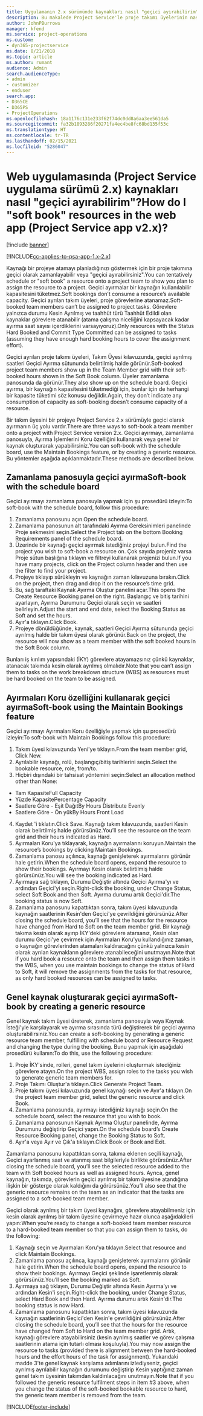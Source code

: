 ```yaml
---
title: Uygulamanın 2.x sürümünde kaynakları nasıl "geçici ayırabilirim"?
description: Bu makalede Project Service'le proje takımı üyelerinin nasıl geçici ayrılabileceği açıklanmaktadır.
author: JohnPBurrows
manager: kfend
ms.service: project-operations
ms.custom:
- dyn365-projectservice
ms.date: 8/21/2018
ms.topic: article
ms.author: rumant
audience: Admin
search.audienceType:
- admin
- customizer
- enduser
search.app:
- D365CE
- D365PS
- ProjectOperations
ms.openlocfilehash: 18a1176c131e233f62f74dc0dd8a6aa3ee561da5
ms.sourcegitcommit: fa32b1893286f20271fa4ec4be8fc68bd135f53c
ms.translationtype: HT
ms.contentlocale: tr-TR
ms.lasthandoff: 02/15/2021
ms.locfileid: "5286047"
---
```

# <a name="how-do-i-soft-book-resources-in-the-web-app-project-service-app-v2x"></a><span data-ttu-id="beafe-103">Web uygulamasında (Project Service uygulama sürümü 2.x) kaynakları nasıl "geçici ayırabilirim"?</span><span class="sxs-lookup"><span data-stu-id="beafe-103">How do I "soft book" resources in the web app (Project Service app v2.x)?</span></span>

[!include [banner](../includes/psa-now-project-operations.md)]

[!INCLUDE[cc-applies-to-psa-app-1.x-2.x](../includes/cc-applies-to-psa-app-1x-2x.md)]

<span data-ttu-id="beafe-104">Kaynağı bir projeye atamayı planladığınızı göstermek için bir proje takımına geçici olarak zamanlayabilir veya "geçici ayırabilirsiniz".</span><span class="sxs-lookup"><span data-stu-id="beafe-104">You can tentatively schedule or "soft book" a resource onto a project team to show you plan to assign the resource to a project.</span></span> <span data-ttu-id="beafe-105">Geçici ayırmalar bir kaynağın kullanılabilir kapasitesini tüketmez.</span><span class="sxs-lookup"><span data-stu-id="beafe-105">Soft bookings don’t consume a resource’s available capacity.</span></span> <span data-ttu-id="beafe-106">Geçici ayrılan takım üyeleri, proje görevlerine atanamaz.</span><span class="sxs-lookup"><span data-stu-id="beafe-106">Soft-booked team members can’t be assigned to project tasks.</span></span> <span data-ttu-id="beafe-107">Görevlere yalnızca durumu Kesin Ayrılmış ve taahhüt türü Taahhüt Edildi olan kaynaklar görevlere atanabilir (atama çalışma niceliğini kapsayacak kadar ayırma saat sayısı içerdiklerini varsayıyoruz).</span><span class="sxs-lookup"><span data-stu-id="beafe-107">Only resources with the Status Hard Booked and Commit Type Committed can be assigned to tasks (assuming they have enough hard booking hours to cover the assignment effort).</span></span>

<span data-ttu-id="beafe-108">Geçici ayrılan proje takımı üyeleri, Takım Üyesi kılavuzunda, geçici ayrılmış saatleri Geçici Ayırma sütununda belirtilmiş halde görünür.</span><span class="sxs-lookup"><span data-stu-id="beafe-108">Soft-booked project team members show up in the Team Member grid with their soft-booked hours shown in the Soft Book column.</span></span> <span data-ttu-id="beafe-109">Üyeler zamanlama panosunda da görünür.</span><span class="sxs-lookup"><span data-stu-id="beafe-109">They also show up on the schedule board.</span></span> <span data-ttu-id="beafe-110">Geçici ayırma, bir kaynağın kapasitesini tüketmediği için, bunlar için de herhangi bir kapasite tüketimi söz konusu değildir.</span><span class="sxs-lookup"><span data-stu-id="beafe-110">Again, they don’t indicate any consumption of capacity as soft-booking doesn’t consume capacity of a resource.</span></span>

<span data-ttu-id="beafe-111">Bir takım üyesini bir projeye Project Service 2.x sürümüyle geçici olarak ayırmanın üç yolu vardır.</span><span class="sxs-lookup"><span data-stu-id="beafe-111">There are three ways to soft-book a team member onto a project with Project Service version 2.x.</span></span> <span data-ttu-id="beafe-112">Geçici ayırmayı, zamanlama panosuyla, Ayırma İşlemlerini Koru özelliğini kullanarak veya genel bir kaynak oluşturarak yapabilirsiniz.</span><span class="sxs-lookup"><span data-stu-id="beafe-112">You can soft-book with the schedule board, use the Maintain Bookings feature, or by creating a generic resource.</span></span> <span data-ttu-id="beafe-113">Bu yöntemler aşağıda açıklanmaktadır.</span><span class="sxs-lookup"><span data-stu-id="beafe-113">These methods are described below.</span></span>

## <a name="soft-book-with-the-schedule-board"></a><span data-ttu-id="beafe-114">Zamanlama panosuyla geçici ayırma</span><span class="sxs-lookup"><span data-stu-id="beafe-114">Soft-book with the schedule board</span></span>

<span data-ttu-id="beafe-115">Geçici ayırmayı zamanlama panosuyla yapmak için şu prosedürü izleyin:</span><span class="sxs-lookup"><span data-stu-id="beafe-115">To soft-book with the schedule board, follow this procedure:</span></span> 
1. <span data-ttu-id="beafe-116">Zamanlama panosunu açın.</span><span class="sxs-lookup"><span data-stu-id="beafe-116">Open the schedule board.</span></span>
2. <span data-ttu-id="beafe-117">Zamanlama panosunun alt tarafındaki Ayırma Gereksinimleri panelinde Proje sekmesini seçin.</span><span class="sxs-lookup"><span data-stu-id="beafe-117">Select the Project tab on the bottom Booking Requirements panel of the schedule board.</span></span>
3. <span data-ttu-id="beafe-118">Üzerinde bir kaynağı geçici ayırmak istediğiniz projeyi bulun.</span><span class="sxs-lookup"><span data-stu-id="beafe-118">Find the project you wish to soft-book a resource on.</span></span> <span data-ttu-id="beafe-119">Çok sayıda projeniz varsa Proje sütun başlığına tıklayın ve filtreyi kullanarak projenizi bulun.</span><span class="sxs-lookup"><span data-stu-id="beafe-119">If you have many projects, click on the Project column header and then use the filter to find your project.</span></span>
4. <span data-ttu-id="beafe-120">Projeye tıklayıp sürükleyin ve kaynağın zaman kılavuzuna bırakın.</span><span class="sxs-lookup"><span data-stu-id="beafe-120">Click on the project, then drag and drop it on the resource’s time grid.</span></span>
5. <span data-ttu-id="beafe-121">Bu, sağ taraftaki Kaynak Ayırma Oluştur panelini açar.</span><span class="sxs-lookup"><span data-stu-id="beafe-121">This opens the Create Resource Booking panel on the right.</span></span> <span data-ttu-id="beafe-122">Başlangıç ve bitiş tarihini ayarlayın, Ayırma Durumunu Geçici olarak seçin ve saatleri belirleyin.</span><span class="sxs-lookup"><span data-stu-id="beafe-122">Adjust the start and end date, select the Booking Status as Soft and set the hours.</span></span> 
6. <span data-ttu-id="beafe-123">Ayır'a tıklayın.</span><span class="sxs-lookup"><span data-stu-id="beafe-123">Click Book.</span></span>
7. <span data-ttu-id="beafe-124">Projeye dönüldüğünde, kaynak, saatleri Geçici Ayırma sütununda geçici ayrılmış halde bir takım üyesi olarak görünür.</span><span class="sxs-lookup"><span data-stu-id="beafe-124">Back on the project, the resource will now show as a team member with the soft booked hours in the Soft Book column.</span></span>

<span data-ttu-id="beafe-125">Bunları iş kırılım yapısındaki (İKY) görevlere atayamazsınız çünkü kaynaklar, atanacak takımda kesin olarak ayrılmış olmalıdır.</span><span class="sxs-lookup"><span data-stu-id="beafe-125">Note that you can’t assign them to tasks on the work breakdown structure (WBS) as resources must be hard booked on the team to be assigned.</span></span>

## <a name="soft-book-using-the-maintain-bookings-feature"></a><span data-ttu-id="beafe-126">Ayırmaları Koru özelliğini kullanarak geçici ayırma</span><span class="sxs-lookup"><span data-stu-id="beafe-126">Soft-book using the Maintain Bookings feature</span></span>

<span data-ttu-id="beafe-127">Geçici ayırmayı Ayırmaları Koru özelliğiyle yapmak için şu prosedürü izleyin:</span><span class="sxs-lookup"><span data-stu-id="beafe-127">To soft-book with Maintain Bookings follow this procedure:</span></span>
1. <span data-ttu-id="beafe-128">Takım üyesi kılavuzunda Yeni'ye tıklayın.</span><span class="sxs-lookup"><span data-stu-id="beafe-128">From the team member grid, Click New.</span></span>
2. <span data-ttu-id="beafe-129">Ayrılabilir kaynağı, rolü, başlangıç/bitiş tarihlerini seçin.</span><span class="sxs-lookup"><span data-stu-id="beafe-129">Select the bookable resource, role, from/to.</span></span>
3. <span data-ttu-id="beafe-130">Hiçbiri dışındaki bir tahsisat yöntemini seçin:</span><span class="sxs-lookup"><span data-stu-id="beafe-130">Select an allocation method other than None:</span></span>
- <span data-ttu-id="beafe-131">Tam Kapasite</span><span class="sxs-lookup"><span data-stu-id="beafe-131">Full Capacity</span></span>
- <span data-ttu-id="beafe-132">Yüzde Kapasite</span><span class="sxs-lookup"><span data-stu-id="beafe-132">Percentage Capacity</span></span>
- <span data-ttu-id="beafe-133">Saatlere Göre - Eşit Dağıt</span><span class="sxs-lookup"><span data-stu-id="beafe-133">By Hours Distribute Evenly</span></span>
- <span data-ttu-id="beafe-134">Saatlere Göre - Ön yük</span><span class="sxs-lookup"><span data-stu-id="beafe-134">By Hours Front Load</span></span>
4. <span data-ttu-id="beafe-135">Kaydet 'i tıklatın.</span><span class="sxs-lookup"><span data-stu-id="beafe-135">Click Save.</span></span> <span data-ttu-id="beafe-136">Kaynağı takım kılavuzunda, saatleri Kesin olarak belirtilmiş halde görürsünüz.</span><span class="sxs-lookup"><span data-stu-id="beafe-136">You’ll see the resource on the team grid and their hours indicated as Hard.</span></span>
5. <span data-ttu-id="beafe-137">Ayırmaları Koru'ya tıklayarak, kaynağın ayırmalarını koruyun.</span><span class="sxs-lookup"><span data-stu-id="beafe-137">Maintain the resource’s bookings by clicking Maintain Bookings.</span></span>
6. <span data-ttu-id="beafe-138">Zamanlama panosu açılınca, kaynağı genişleterek ayırmalarını görünür hale getirin.</span><span class="sxs-lookup"><span data-stu-id="beafe-138">When the schedule board opens, expand the resource to show their bookings.</span></span> <span data-ttu-id="beafe-139">Ayırmayı Kesin olarak belirtilmiş halde görürsünüz.</span><span class="sxs-lookup"><span data-stu-id="beafe-139">You will see the booking indicated as Hard.</span></span>
7. <span data-ttu-id="beafe-140">Ayırmaya sağ tıklayın, Durumu Değiştir altında Geçici Ayırma'yı ve ardından Geçici'yi seçin.</span><span class="sxs-lookup"><span data-stu-id="beafe-140">Right-click the booking, under Change Status, select Soft Book and then Soft.</span></span> <span data-ttu-id="beafe-141">Ayırma durumu artık Geçici'dir.</span><span class="sxs-lookup"><span data-stu-id="beafe-141">The booking status is now Soft.</span></span>
8. <span data-ttu-id="beafe-142">Zamanlama panosunu kapattıktan sonra, takım üyesi kılavuzunda kaynağın saatlerinin Kesin'den Geçici'ye çevrildiğini görürsünüz.</span><span class="sxs-lookup"><span data-stu-id="beafe-142">After closing the schedule board, you’ll see that the hours for the resource have changed from Hard to Soft on the team member grid.</span></span>
<span data-ttu-id="beafe-143">Bir kaynağı takıma kesin olarak ayırıp İKY'deki görevlere atarsanız, Kesin olan durumu Geçici'ye çevirmek için Ayırmaları Koru'yu kullandığınız zaman, o kaynağın görevlerinden atamaları kaldıracağını çünkü yalnızca kesin olarak ayrılan kaynakların görevlere atanabileceğini unutmayın.</span><span class="sxs-lookup"><span data-stu-id="beafe-143">Note that if you hard book a resource onto the team and then assign them tasks in the WBS, when you use maintain bookings to change the status of Hard to Soft, it will remove the assignments from the tasks for that resource, as only hard booked resources can be assigned to tasks.</span></span>

## <a name="soft-book-by-creating-a-generic-resource"></a><span data-ttu-id="beafe-144">Genel kaynak oluşturarak geçici ayırma</span><span class="sxs-lookup"><span data-stu-id="beafe-144">Soft-book by creating a generic resource</span></span>

<span data-ttu-id="beafe-145">Genel kaynak takım üyesi üreterek, zamanlama panosuyla veya Kaynak İsteği'yle karşılayarak ve ayırma sırasında türü değiştirerek bir geçici ayırma oluşturabilirsiniz.</span><span class="sxs-lookup"><span data-stu-id="beafe-145">You can create a soft-booking by generating a generic resource team member, fulfilling with schedule board or Resource Request and changing the type during the booking.</span></span>
<span data-ttu-id="beafe-146">Bunu yapmak için aşağıdaki prosedürü kullanın:</span><span class="sxs-lookup"><span data-stu-id="beafe-146">To do this, use the following procedure:</span></span>

1. <span data-ttu-id="beafe-147">Proje İKY'sinde, rolleri, genel takım üyelerini oluşturmak istediğiniz görevlere atayın.</span><span class="sxs-lookup"><span data-stu-id="beafe-147">On the project WBS, assign roles to the tasks you wish to generate generic team members for.</span></span>
2. <span data-ttu-id="beafe-148">Proje Takımı Oluştur'a tıklayın.</span><span class="sxs-lookup"><span data-stu-id="beafe-148">Click Generate Project Team.</span></span>
3. <span data-ttu-id="beafe-149">Proje takımı üyesi kılavuzunda genel kaynağı seçin ve Ayır'a tıklayın.</span><span class="sxs-lookup"><span data-stu-id="beafe-149">On the project team member grid, select the generic resource and click Book.</span></span>
4. <span data-ttu-id="beafe-150">Zamanlama panosunda, ayırmayı istediğiniz kaynağı seçin.</span><span class="sxs-lookup"><span data-stu-id="beafe-150">On the schedule board, select the resource that you wish to book.</span></span>
5. <span data-ttu-id="beafe-151">Zamanlama panosunun Kaynak Ayırma Oluştur panelinde, Ayırma Durumunu değiştirip Geçici yapın.</span><span class="sxs-lookup"><span data-stu-id="beafe-151">On the schedule board’s Create Resource Booking panel, change the Booking Status to Soft.</span></span>
6. <span data-ttu-id="beafe-152">Ayır'a veya Ayır ve Çık'a tıklayın.</span><span class="sxs-lookup"><span data-stu-id="beafe-152">Click Book or Book and Exit.</span></span>

<span data-ttu-id="beafe-153">Zamanlama panosunu kapattıktan sonra, takıma eklenen seçili kaynağı, Geçici ayarlanmış saat ve atanmış saat bilgileriyle birlikte görürsünüz.</span><span class="sxs-lookup"><span data-stu-id="beafe-153">After closing the schedule board, you’ll see the selected resource added to the team with Soft booked hours as well as assigned hours.</span></span> <span data-ttu-id="beafe-154">Ayrıca, genel kaynağın, takımda, görevlerin geçici ayrılmış bir takım üyesine atandığına ilişkin bir gösterge olarak kaldığını da görürsünüz.</span><span class="sxs-lookup"><span data-stu-id="beafe-154">You’ll also see that the generic resource remains on the team as an indicator that the tasks are assigned to a soft-booked team member.</span></span>

<span data-ttu-id="beafe-155">Geçici olarak ayrılmış bir takım üyesi kaynağını, görevlere atayabilmeniz için kesin olarak ayrılmış bir takım üyesine çevirmeye hazır olunca aşağıdakileri yapın:</span><span class="sxs-lookup"><span data-stu-id="beafe-155">When you’re ready to change a soft-booked team member resource to a hard-booked team member so that you can assign them to tasks, do the following:</span></span>

1. <span data-ttu-id="beafe-156">Kaynağı seçin ve Ayırmaları Koru'ya tıklayın.</span><span class="sxs-lookup"><span data-stu-id="beafe-156">Select that resource and click Maintain Bookings.</span></span>
2. <span data-ttu-id="beafe-157">Zamanlama panosu açılınca, kaynağı genişleterek ayırmalarını görünür hale getirin.</span><span class="sxs-lookup"><span data-stu-id="beafe-157">When the schedule board opens, expand the resource to show their bookings.</span></span> <span data-ttu-id="beafe-158">Ayırmayı Geçici şeklinde işaretlenmiş olarak görürsünüz.</span><span class="sxs-lookup"><span data-stu-id="beafe-158">You’ll see the booking marked as Soft.</span></span>
3. <span data-ttu-id="beafe-159">Ayırmaya sağ tıklayın, Durumu Değiştir altında Kesin Ayırma'yı ve ardından Kesin'i seçin.</span><span class="sxs-lookup"><span data-stu-id="beafe-159">Right-click the booking, under Change Status, select Hard Book and then Hard.</span></span> <span data-ttu-id="beafe-160">Ayırma durumu artık Kesin'dir.</span><span class="sxs-lookup"><span data-stu-id="beafe-160">The booking status is now Hard.</span></span>
4. <span data-ttu-id="beafe-161">Zamanlama panosunu kapattıktan sonra, takım üyesi kılavuzunda kaynağın saatlerinin Geçici'den Kesin'e çevrildiğini görürsünüz.</span><span class="sxs-lookup"><span data-stu-id="beafe-161">After closing the schedule board, you’ll see that the hours for the resource have changed from Soft to Hard on the team member grid.</span></span> <span data-ttu-id="beafe-162">Artık, kaynağı görevlere atayabilirsiniz (kesin ayrılmış saatler ve görev çalışma saatlerinin atama için tutarlı olması koşuluyla).</span><span class="sxs-lookup"><span data-stu-id="beafe-162">You may now assign the resource to tasks (provided there is alignment between the hard-booked hours and the effort hours of the task for assignment).</span></span> <span data-ttu-id="beafe-163">Yukarıdaki madde 3'te genel kaynak karşılama adımlarını izlediyseniz, geçici ayrılmış ayrılabilir kaynağın durumunu değiştirip Kesin yaptığınız zaman genel takım üyesinin takımdan kaldırılacağını unutmayın.</span><span class="sxs-lookup"><span data-stu-id="beafe-163">Note that if you followed the generic resource fulfilment steps in item #3 above, when you change the status of the soft-booked bookable resource to hard, the generic team member is removed from the team.</span></span>


[!INCLUDE[footer-include](../includes/footer-banner.md)]